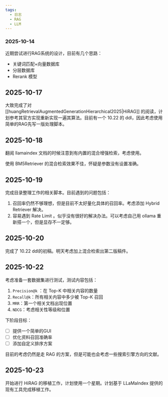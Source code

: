 ```yaml
---
tags:
  - 日志
  - RAG
  - LLM
---
```


### 2025-10-14

近期尝试进行RAG系统的设计，目前有几个思路：

- 关键词匹配+向量数据库
- 分层数据库
- Rerank 模型

## 2025-10-17

大致完成了对 [[huangRetrievalAugmentedGenerationHierarchical2025|HiRAG]] 的阅读，计划参考其官方实现重新实现一遍其算法。目前有一个 10.22 的 ddl，因此考虑使用简单的RAG先写一版处理脚本。

## 2025-10-18

翻阅 llamaindex 文档的时候注意到有内置的混合增强检索，考虑使用。

使用 BM5Retriever 的混合检索效果不佳，怀疑是参数没有设置准确。

## 2025-10-19

完成目录整理工作的相关脚本。目前遇到的问题包括：

1. 召回率仍然不够理想，但是目前不太好量化具体的召回率。考虑添加 Hybrid Retriever 解决。
2. 容易遇到 Rate Limit 。似乎没有很好的解决办法。可以考虑自己用 ollama 重新搭一个，但是显存不一定够。

## 2025-10-20

完成了 10.22 ddl的初稿。明天考虑加上混合检索出第二版稿件。

## 2025-10-22

考虑准备一套数据集进行测试，测试内容包括：

1. `Precision@k` ：在 Top-K 中相关内容的数量
2. `Recall@k`：所有相关内容中多少被 Top-K 召回
3. `MRR`：第一个相关文档出现位置
4. `NDCG`：考虑相关性等级和位置

下阶段目标：

- [ ] 提供一个简单的GUI
- [ ] 优化资料召回准确率
- [ ] 添加自定义排序方案

目前的考虑仍然是走 RAG 的方案，但是可能也会考虑一些搜索引擎方向的文献。

## 2025-10-23

开始进行 HiRAG 的移植工作，计划使用一个星期。计划基于 LLaMaIndex 提供的现有工具完成移植工作。